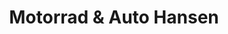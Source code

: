 ---
title: "Motorrad & Auto Hansen"
url: /horstedt/motorrad-und-auto-hansen/
shop: Autowerkstatt
---